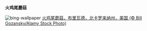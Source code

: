 
**火鸡尾蘑菇**

![bing-wallpaper](https://www.bing.com/th?id=OHR.TurkeyTailMush_ZH-CN9683744281_1920x1080.jpg)
[火鸡尾蘑菇，布里瓦德，北卡罗来纳州，美国 (© Bill Gozansky/Alamy Stock Photo)](https://www.bing.com/search?q=%E8%98%91%E8%8F%87&amp;form=hpcapt&amp;mkt=zh-cn)
  